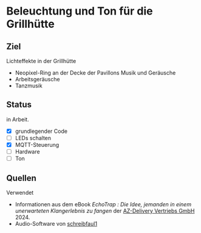 # Beleuchtung und Ton für die Grillhütte

## Ziel

Lichteffekte in der Grillhütte

- Neopixel-Ring an der Decke der Pavillons
Musik und Geräusche
- Arbeitsgeräusche
- Tanzmusik

## Status

in Arbeit.

- [x] grundlegender Code
- [ ] LEDs schalten
- [x] MQTT-Steuerung
- [ ] Hardware
- [ ] Ton

## Quellen

Verwendet 

- Informationen aus dem eBook *EchoTrap : Die Idee, jemanden
in einem unerwarteten Klangerlebnis zu fangen* der
[AZ-Delivery Vertriebs GmbH](https://az-delivery.de) 2024.
- Audio-Software von [schreibfaul1][def]


[def]: https://github.com/schreibfaul1/ESP32-audioI2S